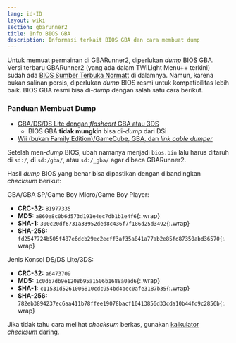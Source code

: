 ```yaml
---
lang: id-ID
layout: wiki
section: gbarunner2
title: Info BIOS GBA
description: Informasi terkait BIOS GBA dan cara membuat dump
---
```


Untuk memuat permainan di GBARunner2, diperlukan *dump* BIOS GBA. Versi terbaru GBARunner2 (yang ada dalam TWiLight Menu++ terkini) sudah ada [BIOS Sumber Terbuka Normatt](https://github.com/Normmatt/gba_bios) di dalamnya. Namun, karena bukan salinan persis, diperlukan *dump* BIOS resmi untuk kompatibilitas lebih baik. BIOS GBA resmi bisa di-*dump* dengan salah satu cara berikut.

### Panduan Membuat Dump

- [GBA/DS/DS Lite dengan *flashcart* GBA atau 3DS](bios-dump)
    - BIOS GBA **tidak mungkin** bisa di-*dump* dari DSi
- [Wii (bukan Family Edition)/GameCube, GBA, dan *link cable dumper*](https://github.com/FIX94/gba-link-cable-dumper)

Setelah men-*dump* BIOS, ubah namanya menjadi `bios.bin` lalu harus ditaruh di `sd:/`, di `sd:/gba/`, atau `sd:/_gba/` agar dibaca GBARunner2.

Hasil *dump* BIOS yang benar bisa dipastikan dengan dibandingkan *checksum* berikut:

GBA/GBA SP/Game Boy Micro/Game Boy Player:
- **CRC-32:** `81977335`
- **MD5:** `a860e8c0b6d573d191e4ec7db1b1e4f6`{:.wrap}
- **SHA-1:** `300c20df6731a33952ded8c436f7f186d25d3492`{:.wrap}
- **SHA-256:** `fd2547724b505f487e6dcb29ec2ecff3af35a841a77ab2e85fd87350abd36570`{:.wrap}

Jenis Konsol DS/DS Lite/3DS:
- **CRC-32:** `a6473709`
- **MD5:** `1c0d67db9e1208b95a1506b1688a0ad6`{:.wrap}
- **SHA-1:** `c11531d5261006810cdc954bd4bec0afe3187b35`{:.wrap}
- **SHA-256:** `782eb3894237ec6aa411b78ffee19078bacf10413856d33cda10b44fd9c2856b`{:.wrap}

Jika tidak tahu cara melihat *checksum* berkas, gunakan [kalkulator *checksum* daring](https://emn178.github.io/online-tools/crc32_checksum.html).
